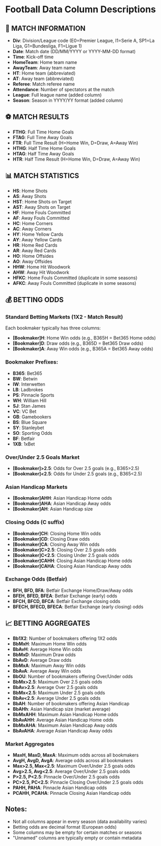 # Football Data Column Descriptions

## 📅 MATCH INFORMATION
- **Div**: Division/League code (E0=Premier League, I1=Serie A, SP1=La Liga, G1=Bundesliga, F1=Ligue 1)
- **Date**: Match date (DD/MM/YYYY or YYYY-MM-DD format)
- **Time**: Kick-off time
- **HomeTeam**: Home team name
- **AwayTeam**: Away team name
- **HT**: Home team (abbreviated)
- **AT**: Away team (abbreviated)
- **Referee**: Match referee name
- **Attendance**: Number of spectators at the match
- **League**: Full league name (added column)
- **Season**: Season in YYYY/YY format (added column)

## ⚽ MATCH RESULTS
- **FTHG**: Full Time Home Goals
- **FTAG**: Full Time Away Goals
- **FTR**: Full Time Result (H=Home Win, D=Draw, A=Away Win)
- **HTHG**: Half Time Home Goals
- **HTAG**: Half Time Away Goals
- **HTR**: Half Time Result (H=Home Win, D=Draw, A=Away Win)

## 📊 MATCH STATISTICS
- **HS**: Home Shots
- **AS**: Away Shots
- **HST**: Home Shots on Target
- **AST**: Away Shots on Target
- **HF**: Home Fouls Committed
- **AF**: Away Fouls Committed
- **HC**: Home Corners
- **AC**: Away Corners
- **HY**: Home Yellow Cards
- **AY**: Away Yellow Cards
- **HR**: Home Red Cards
- **AR**: Away Red Cards
- **HO**: Home Offsides
- **AO**: Away Offsides
- **HHW**: Home Hit Woodwork
- **AHW**: Away Hit Woodwork
- **HFKC**: Home Fouls Committed (duplicate in some seasons)
- **AFKC**: Away Fouls Committed (duplicate in some seasons)

## 💰 BETTING ODDS

### Standard Betting Markets (1X2 - Match Result)
Each bookmaker typically has three columns:
- **[Bookmaker]H**: Home Win odds (e.g., B365H = Bet365 Home odds)
- **[Bookmaker]D**: Draw odds (e.g., B365D = Bet365 Draw odds)
- **[Bookmaker]A**: Away Win odds (e.g., B365A = Bet365 Away odds)

### Bookmaker Prefixes:
- **B365**: Bet365
- **BW**: Betwin
- **IW**: Interwetten
- **LB**: Ladbrokes
- **PS**: Pinnacle Sports
- **WH**: William Hill
- **SJ**: Stan James
- **VC**: VC Bet
- **GB**: Gamebookers
- **BS**: Blue Square
- **SY**: Stanleybet
- **SO**: Sporting Odds
- **BF**: Betfair
- **1XB**: 1xBet

### Over/Under 2.5 Goals Market
- **[Bookmaker]>2.5**: Odds for Over 2.5 goals (e.g., B365>2.5)
- **[Bookmaker]<2.5**: Odds for Under 2.5 goals (e.g., B365<2.5)

### Asian Handicap Markets
- **[Bookmaker]AHH**: Asian Handicap Home odds
- **[Bookmaker]AHA**: Asian Handicap Away odds
- **[Bookmaker]AH**: Asian Handicap size

### Closing Odds (C suffix)
- **[Bookmaker]CH**: Closing Home Win odds
- **[Bookmaker]CD**: Closing Draw odds
- **[Bookmaker]CA**: Closing Away Win odds
- **[Bookmaker]C>2.5**: Closing Over 2.5 goals odds
- **[Bookmaker]C<2.5**: Closing Under 2.5 goals odds
- **[Bookmaker]CAHH**: Closing Asian Handicap Home odds
- **[Bookmaker]CAHA**: Closing Asian Handicap Away odds

### Exchange Odds (Betfair)
- **BFH, BFD, BFA**: Betfair Exchange Home/Draw/Away odds
- **BFEH, BFED, BFEA**: Betfair Exchange (early) odds
- **BFCH, BFCD, BFCA**: Betfair Exchange closing odds
- **BFECH, BFECD, BFECA**: Betfair Exchange (early closing) odds

## 📈 BETTING AGGREGATES
- **Bb1X2**: Number of bookmakers offering 1X2 odds
- **BbMxH**: Maximum Home Win odds
- **BbAvH**: Average Home Win odds
- **BbMxD**: Maximum Draw odds
- **BbAvD**: Average Draw odds
- **BbMxA**: Maximum Away Win odds
- **BbAvA**: Average Away Win odds
- **BbOU**: Number of bookmakers offering Over/Under odds
- **BbMx>2.5**: Maximum Over 2.5 goals odds
- **BbAv>2.5**: Average Over 2.5 goals odds
- **BbMx<2.5**: Maximum Under 2.5 goals odds
- **BbAv<2.5**: Average Under 2.5 goals odds
- **BbAH**: Number of bookmakers offering Asian Handicap
- **BbAHh**: Asian Handicap size (market average)
- **BbMxAHH**: Maximum Asian Handicap Home odds
- **BbAvAHH**: Average Asian Handicap Home odds
- **BbMxAHA**: Maximum Asian Handicap Away odds
- **BbAvAHA**: Average Asian Handicap Away odds

### Market Aggregates
- **MaxH, MaxD, MaxA**: Maximum odds across all bookmakers
- **AvgH, AvgD, AvgA**: Average odds across all bookmakers
- **Max>2.5, Max<2.5**: Maximum Over/Under 2.5 goals odds
- **Avg>2.5, Avg<2.5**: Average Over/Under 2.5 goals odds
- **P>2.5, P<2.5**: Pinnacle Over/Under 2.5 goals odds
- **PC>2.5, PC<2.5**: Pinnacle Closing Over/Under 2.5 goals odds
- **PAHH, PAHA**: Pinnacle Asian Handicap odds
- **PCAHH, PCAHA**: Pinnacle Closing Asian Handicap odds

## Notes:
- Not all columns appear in every season (data availability varies)
- Betting odds are decimal format (European odds)
- Some columns may be empty for certain matches or seasons
- "Unnamed" columns are typically empty or contain metadata
